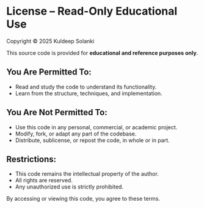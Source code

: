 # License – Read-Only Educational Use

Copyright © 2025 Kuldeep Solanki

This source code is provided for **educational and reference purposes only**.

## You Are Permitted To:
- Read and study the code to understand its functionality.
- Learn from the structure, techniques, and implementation.

## You Are **Not** Permitted To:
- Use this code in any personal, commercial, or academic project.
- Modify, fork, or adapt any part of the codebase.
- Distribute, sublicense, or repost the code, in whole or in part.

## Restrictions:
- This code remains the intellectual property of the author.
- All rights are reserved.
- Any unauthorized use is strictly prohibited.

By accessing or viewing this code, you agree to these terms.
